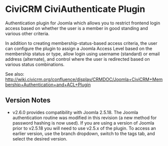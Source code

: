CiviCRM CiviAuthenticate Plugin
===============================

Authentication plugin for Joomla which allows you to restrict frontend login access based on whether the user is a member in good standing and various other criteria.

In addition to creating membership-status-based access criteria, the user can configure the plugin to assign a Joomla Access Level based on the membership status or type, allow login using username (standard) or email address (alternate), and control where the user is redirected based on various status combinations.

See also: http://wiki.civicrm.org/confluence/display/CRMDOC/Joomla+CiviCRM+Membership+Authentication+and+ACL+Plugin

Version Notes
-------------

* v2.6.0 provides compatibility with Joomla 2.5.18. The Joomla authentication routine was modified in this revision (a new method for password hashing is now used). If you are using a version of Joomla prior to v2.5.18 you will need to use v2.5.x of the plugin. To access an earlier version, use the branch dropdown, switch to the tags tab, and select the desired version.
